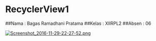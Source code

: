 # RecyclerView1

##Nama : Bagas Ramadhani Pratama
##Kelas : XIIRPL2
##Absen : 06

[![Screenshot_2016-11-29-22-27-52.png](https://s15.postimg.org/ij2akphq3/Screenshot_2016_11_29_22_27_52.png)](https://postimg.org/image/bfuf53caf/)
